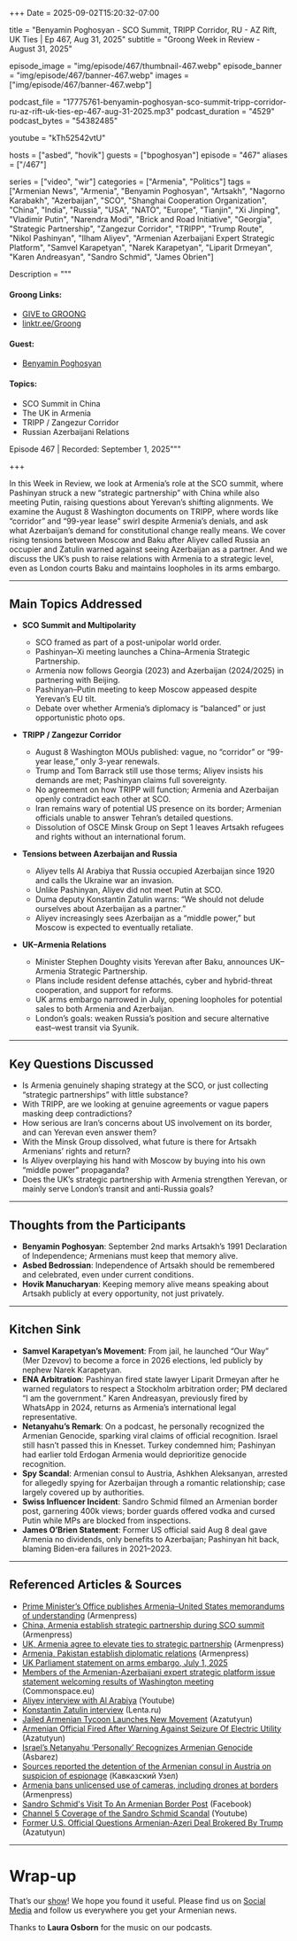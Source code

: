 +++
Date = 2025-09-02T15:20:32-07:00

title = "Benyamin Poghosyan - SCO Summit, TRIPP Corridor, RU - AZ Rift, UK Ties | Ep 467, Aug 31, 2025"
subtitle = "Groong Week in Review - August 31, 2025"


episode_image = "img/episode/467/thumbnail-467.webp"
episode_banner = "img/episode/467/banner-467.webp"
images = ["img/episode/467/banner-467.webp"]

podcast_file     = "17775761-benyamin-poghosyan-sco-summit-tripp-corridor-ru-az-rift-uk-ties-ep-467-aug-31-2025.mp3"
podcast_duration = "4529"
podcast_bytes    = "54382485"

youtube = "kTh52542vtU"

hosts = ["asbed", "hovik"]
guests = ["bpoghosyan"]
episode = "467"
aliases = ["/467"]

series = ["video", "wir"]
categories = ["Armenia", "Politics"]
tags = ["Armenian News", "Armenia", "Benyamin Poghosyan", "Artsakh", "Nagorno Karabakh", "Azerbaijan", "SCO", "Shanghai Cooperation Organization", "China", "India", "Russia", "USA", "NATO", "Europe", "Tianjin", "Xi Jinping", "Vladimir Putin", "Narendra Modi", "Brick and Road Initiative", "Georgia", "Strategic Partnership", "Zangezur Corridor", "TRIPP", "Trump Route", "Nikol Pashinyan", "Ilham Aliyev", "Armenian Azerbaijani Expert Strategic Platform", "Samvel Karapetyan", "Narek Karapetyan", "Liparit Drmeyan", "Karen Andreasyan", "Sandro Schmid", "James Obrien"]

Description = """

#### Groong Links:
* [GIVE to GROONG](https://podcasts.groong.org/donate)
* [linktr.ee/Groong](https://linktr.ee/groong)

#### Guest:
* [Benyamin Poghosyan](https://podcasts.groong.org/guest/bpoghosyan)

#### Topics:
* SCO Summit in China
* The UK in Armenia
* TRIPP / Zangezur Corridor
* Russian Azerbaijani Relations

Episode 467 | Recorded: September 1, 2025"""

+++

In this Week in Review, we look at Armenia’s role at the SCO summit, where Pashinyan struck a new “strategic partnership” with China while also meeting Putin, raising questions about Yerevan’s shifting alignments. We examine the August 8 Washington documents on TRIPP, where words like “corridor” and “99-year lease” swirl despite Armenia’s denials, and ask what Azerbaijan’s demand for constitutional change really means. We cover rising tensions between Moscow and Baku after Aliyev called Russia an occupier and Zatulin warned against seeing Azerbaijan as a partner. And we discuss the UK’s push to raise relations with Armenia to a strategic level, even as London courts Baku and maintains loopholes in its arms embargo.

---

## Main Topics Addressed

- **SCO Summit and Multipolarity**
  - SCO framed as part of a post-unipolar world order.
  - Pashinyan–Xi meeting launches a China–Armenia Strategic Partnership.
  - Armenia now follows Georgia (2023) and Azerbaijan (2024/2025) in partnering with Beijing.
  - Pashinyan–Putin meeting to keep Moscow appeased despite Yerevan’s EU tilt.
  - Debate over whether Armenia’s diplomacy is “balanced” or just opportunistic photo ops.

- **TRIPP / Zangezur Corridor**
  - August 8 Washington MOUs published: vague, no “corridor” or “99-year lease,” only 3-year renewals.
  - Trump and Tom Barrack still use those terms; Aliyev insists his demands are met; Pashinyan claims full sovereignty.
  - No agreement on how TRIPP will function; Armenia and Azerbaijan openly contradict each other at SCO.
  - Iran remains wary of potential US presence on its border; Armenian officials unable to answer Tehran’s detailed questions.
  - Dissolution of OSCE Minsk Group on Sept 1 leaves Artsakh refugees and rights without an international forum.

- **Tensions between Azerbaijan and Russia**
  - Aliyev tells Al Arabiya that Russia occupied Azerbaijan since 1920 and calls the Ukraine war an invasion.
  - Unlike Pashinyan, Aliyev did not meet Putin at SCO.
  - Duma deputy Konstantin Zatulin warns: “We should not delude ourselves about Azerbaijan as a partner.”
  - Aliyev increasingly sees Azerbaijan as a “middle power,” but Moscow is expected to eventually retaliate.

- **UK–Armenia Relations**
  - Minister Stephen Doughty visits Yerevan after Baku, announces UK–Armenia Strategic Partnership.
  - Plans include resident defense attachés, cyber and hybrid-threat cooperation, and support for reforms.
  - UK arms embargo narrowed in July, opening loopholes for potential sales to both Armenia and Azerbaijan.
  - London’s goals: weaken Russia’s position and secure alternative east–west transit via Syunik.

---

## Key Questions Discussed

- Is Armenia genuinely shaping strategy at the SCO, or just collecting “strategic partnerships” with little substance?
- With TRIPP, are we looking at genuine agreements or vague papers masking deep contradictions?
- How serious are Iran’s concerns about US involvement on its border, and can Yerevan even answer them?
- With the Minsk Group dissolved, what future is there for Artsakh Armenians’ rights and return?
- Is Aliyev overplaying his hand with Moscow by buying into his own “middle power” propaganda?
- Does the UK’s strategic partnership with Armenia strengthen Yerevan, or mainly serve London’s transit and anti-Russia goals?

---

## Thoughts from the Participants

- **Benyamin Poghosyan**: September 2nd marks Artsakh’s 1991 Declaration of Independence; Armenians must keep that memory alive.  
- **Asbed Bedrossian**: Independence of Artsakh should be remembered and celebrated, even under current conditions.  
- **Hovik Manucharyan**: Keeping memory alive means speaking about Artsakh publicly at every opportunity, not just privately.  

---

## Kitchen Sink

- **Samvel Karapetyan’s Movement**: From jail, he launched “Our Way” (Mer Dzevov) to become a force in 2026 elections, led publicly by nephew Narek Karapetyan.  
- **ENA Arbitration**: Pashinyan fired state lawyer Liparit Drmeyan after he warned regulators to respect a Stockholm arbitration order; PM declared “I am the government.” Karen Andreasyan, previously fired by WhatsApp in 2024, returns as Armenia’s international legal representative.  
- **Netanyahu’s Remark**: On a podcast, he personally recognized the Armenian Genocide, sparking viral claims of official recognition. Israel still hasn’t passed this in Knesset. Turkey condemned him; Pashinyan had earlier told Erdogan Armenia would deprioritize genocide recognition.  
- **Spy Scandal**: Armenian consul to Austria, Ashkhen Aleksanyan, arrested for allegedly spying for Azerbaijan through a romantic relationship; case largely covered up by authorities.  
- **Swiss Influencer Incident**: Sandro Schmid filmed an Armenian border post, garnering 400k views; border guards offered vodka and cursed Putin while MPs are blocked from inspections.  
- **James O’Brien Statement**: Former US official said Aug 8 deal gave Armenia no dividends, only benefits to Azerbaijan; Pashinyan hit back, blaming Biden-era failures in 2021–2023.  

---

## Referenced Articles & Sources

- [Prime Minister’s Office publishes Armenia–United States memorandums of understanding](https://armenpress.am/en/article/1228369) (Armenpress)
- [China, Armenia establish strategic partnership during SCO summit](https://armenpress.am/en/article/1228477) (Armenpress)
- [UK, Armenia agree to elevate ties to strategic partnership](https://armenpress.am/en/article/1228111) (Armenpress)
- [Armenia, Pakistan establish diplomatic relations](https://armenpress.am/en/article/1228492) (Armenpress)
- [UK Parliament statement on arms embargo, July 1, 2025](https://www.parallelparliament.co.uk/mp/stephen-doughty/debate/2025-07-01/commons/written-statements/armenia-and-azerbaijan-arms-embargo)  
- [Members of the Armenian-Azerbaijani expert strategic platform issue statement welcoming results of Washington meeting](https://www.commonspace.eu/news/members-armenian-azerbaijani-expert-strategic-platform-issue-statement-welcoming-results) (Commonspace.eu)
- [Aliyev interview with Al Arabiya](https://youtu.be/3fw9qKyZKFs) (Youtube)
- [Konstantin Zatulin interview](https://lenta.ru/news/2025/08/27/v-rossii-otreagirovali-na-slova-alieva-ob-svo/) (Lenta.ru) 
- [Jailed Armenian Tycoon Launches New Movement](https://www.azatutyun.am/a/33516719.html) (Azatutyun)
- [Armenian Official Fired After Warning Against Seizure Of Electric Utility](https://www.azatutyun.am/a/33516557.html) (Azatutyun)
- [Israel’s Netanyahu ‘Personally’ Recognizes Armenian Genocide](https://asbarez.com/israels-netanyahu-personally-recognizes-armenian-genocide/) (Asbarez)
- [Sources reported the detention of the Armenian consul in Austria on suspicion of espionage](https://www.eng.kavkaz-uzel.eu/articles/68175) (Кавказский Узел)
- [Armenia bans unlicensed use of cameras, including drones at borders](https://armenpress.am/en/article/1046427) (Armenpress)
- [Sandro Schmid's Visit To An Armenian Border Post](https://www.facebook.com/watch/?v=4137509186525420) (Facebook)
- [Channel 5 Coverage of the Sandro Schmid Scandal](https://www.youtube.com/watch?v=nJtcZ1hEuis) (Youtube)
- [Former U.S. Official Questions Armenian-Azeri Deal Brokered By Trump](https://www.azatutyun.am/a/33514601.html) (Azatutyun)

---

# Wrap-up

That’s our [show](https://podcasts.groong.org/)! We hope you found it useful. Please find us on [Social Media](https://linktr.ee/groong) and follow us everywhere you get your Armenian news.

Thanks to **Laura Osborn** for the music on our podcasts.

